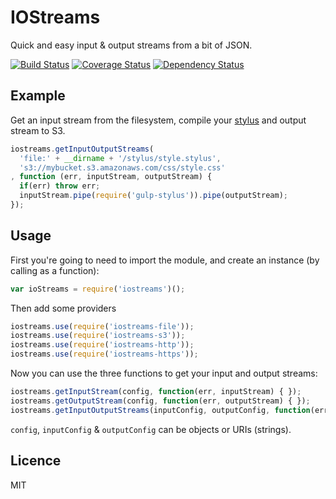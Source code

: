 # IOStreams

Quick and easy input & output streams from a bit of JSON.

[![Build Status](https://travis-ci.org/webcast-io/iostreams.png?branch=master)](https://travis-ci.org/webcast-io/iostreams)
[![Coverage Status](https://coveralls.io/repos/webcast-io/iostreams/badge.png?branch=master)](https://coveralls.io/r/webcast-io/iostreams?branch=master)
[![Dependency Status](https://david-dm.org/webcast-io/iostreams.png)](https://david-dm.org/webcast-io/iostreams)

## Example

Get an input stream from the filesystem, compile your [stylus](http://learnboost.github.io/stylus/) and output stream to S3.

```js
iostreams.getInputOutputStreams(
  'file:' + __dirname + '/stylus/style.stylus',
  's3://mybucket.s3.amazonaws.com/css/style.css'
, function (err, inputStream, outputStream) {
  if(err) throw err;
  inputStream.pipe(require('gulp-stylus')).pipe(outputStream);
});
```

## Usage

First you're going to need to import the module, and create an instance (by calling as a function):

```js
var ioStreams = require('iostreams')();
```

Then add some providers

```js
iostreams.use(require('iostreams-file'));
iostreams.use(require('iostreams-s3'));
iostreams.use(require('iostreams-http'));
iostreams.use(require('iostreams-https'));
```

Now you can use the three functions to get your input and output streams:

```js
iostreams.getInputStream(config, function(err, inputStream) { });
iostreams.getOutputStream(config, function(err, outputStream) { });
iostreams.getInputOutputStreams(inputConfig, outputConfig, function(err, inputStream, outputStream) { });
```

`config`, `inputConfig` & `outputConfig` can be objects or URIs (strings).


## Licence

MIT

